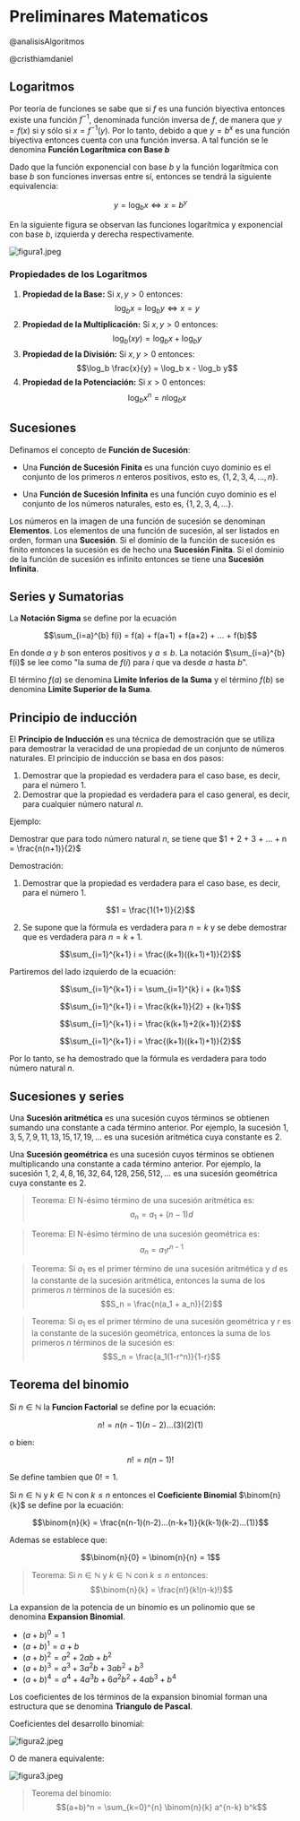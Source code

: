 # Preliminares Matematicos 
@analisisAlgoritmos

@cristhiamdaniel

## Logaritmos

Por teoría de funciones se sabe que si $f$ es una función biyectiva entonces existe una función $f^{-1}$, denominada función inversa de $f$, de manera que $y = f(x)$ si y sólo si $x=f^{-1}(y)$. Por lo tanto, debido a que $y=b^x$ es una función biyectiva entonces cuenta con una función inversa. A tal función se le denomina **Función Logarítmica con Base *b***

Dado que la función exponencial con base *b* y la función logarítmica con base *b* son funciones inversas entre sí, entonces se tendrá la siguiente equivalencia:

$$y=\log_b x \iff x=b^y$$

En la siguiente figura se observan las funciones logarítmica y exponencial con base *b*, izquierda y derecha respectivamente.

![figura1.jpeg](imagenes/figura1.jpeg)

### Propiedades de los Logaritmos

1. **Propiedad de la Base:** Si $x,y>0$ entonces: $$\log_b x = \log_b y \iff x=y$$
2. **Propiedad de la Multiplicación:** Si $x,y>0$ entonces: $$\log_b (xy) = \log_b x + \log_b y$$
3. **Propiedad de la División:** Si $x,y>0$ entonces: $$\log_b \frac{x}{y} = \log_b x - \log_b y$$
4. **Propiedad de la Potenciación:** Si $x>0$ entonces: $$\log_b x^n = n\log_b x$$

## Sucesiones

Definamos el concepto de **Función de Sucesión**: 

* Una **Función de Sucesión Finita** es una función cuyo dominio es el conjunto de los primeros *n* enteros positivos, esto es, $\{1, 2, 3, 4, ..., n\}$.

* Una **Función de Sucesión Infinita** es una función cuyo dominio es el conjunto de los números naturales, esto es, $\{1, 2, 3, 4, ...\}$.

Los números en la imagen de una función de sucesión se denominan **Elementos**. Los elementos de una función de sucesión, al ser listados en orden, forman una **Sucesión**. Si el dominio de la función de sucesión es finito entonces la sucesión es de hecho una **Sucesión Finita**. Si el dominio de la función de sucesión es infinito entonces se tiene una **Sucesión Infinita**.

## Series y Sumatorias

La **Notación Sigma** se define por la ecuación

$$\sum_{i=a}^{b} f(i) = f(a) + f(a+1) + f(a+2) + ... + f(b)$$

En donde $a$ y $b$ son enteros positivos y $a \leq b$. La notación $\sum_{i=a}^{b} f(i)$ se lee como "la suma de $f(i)$ para $i$ que va desde $a$ hasta $b$".

El término $f(a)$ se denomina **Limite Inferios de la Suma** y el término $f(b)$ se denomina **Limite Superior de la Suma**. 

## Principio de inducción

El **Principio de Inducción** es una técnica de demostración que se utiliza para demostrar la veracidad de una propiedad de un conjunto de números naturales. El principio de inducción se basa en dos pasos:

1. Demostrar que la propiedad es verdadera para el caso base, es decir, para el número $1$.
2. Demostrar que la propiedad es verdadera para el caso general, es decir, para cualquier número natural $n$.

Ejemplo:

Demostrar que para todo número natural $n$, se tiene que $1 + 2 + 3 + ... + n = \frac{n(n+1)}{2}$

Demostración:

1. Demostrar que la propiedad es verdadera para el caso base, es decir, para el número $1$.

$$1 = \frac{1(1+1)}{2}$$

2. Se supone que la fórmula es verdadera para $n=k$ y se debe demostrar que es verdadera para $n=k+1$.

$$\sum_{i=1}^{k+1} i = \frac{(k+1)((k+1)+1)}{2}$$

Partiremos del lado izquierdo de la ecuación:

$$\sum_{i=1}^{k+1} i = \sum_{i=1}^{k} i + (k+1)$$

$$\sum_{i=1}^{k+1} i = \frac{k(k+1)}{2} + (k+1)$$

$$\sum_{i=1}^{k+1} i = \frac{k(k+1)+2(k+1)}{2}$$

$$\sum_{i=1}^{k+1} i = \frac{(k+1)((k+1)+1)}{2}$$

Por lo tanto, se ha demostrado que la fórmula es verdadera para todo número natural $n$.


## Sucesiones y series

Una **Sucesión aritmética** es una sucesión cuyos términos se obtienen sumando una constante a cada término anterior. Por ejemplo, la sucesión $1, 3, 5, 7, 9, 11, 13, 15, 17, 19, ...$ es una sucesión aritmética cuya constante es $2$.

Una **Sucesión geométrica** es una sucesión cuyos términos se obtienen multiplicando una constante a cada término anterior. Por ejemplo, la sucesión $1, 2, 4, 8, 16, 32, 64, 128, 256, 512, ...$ es una sucesión geométrica cuya constante es $2$.

> Teorema: El N-ésimo término de una sucesión aritmética es: $$a_n = a_1 + (n-1)d$$

> Teorema: El N-ésimo término de una sucesión geométrica es: $$a_n = a_1 r^{n-1}$$

> Teorema: Si $a_1$ es el primer término de una sucesión aritmética y $d$ es la constante de la sucesión aritmética, entonces la suma de los primeros $n$ términos de la sucesión es: $$S_n = \frac{n(a_1 + a_n)}{2}$$

> Teorema: Si $a_1$ es el primer término de una sucesión geométrica y $r$ es la constante de la sucesión geométrica, entonces la suma de los primeros $n$ términos de la sucesión es: $$S_n = \frac{a_1(1-r^n)}{1-r}$$

## Teorema del binomio

Si $n \in \mathbb{N}$ la **Funcion Factorial** se define por la ecuación:

$$n! = n(n-1)(n-2)...(3)(2)(1)$$

o bien:

$$n! = n(n-1)!$$

Se define tambien que $0! = 1$.

Si $n \in \mathbb{N}$ y $k \in \mathbb{N}$ con $k \leq n$ entonces el **Coeficiente Binomial** $\binom{n}{k}$ se define por la ecuación:

$$\binom{n}{k} = \frac{n(n-1)(n-2)...(n-k+1)}{k(k-1)(k-2)...(1)}$$

Ademas se establece que:

$$\binom{n}{0} = \binom{n}{n} = 1$$

> Teorema: Si $n \in \mathbb{N}$ y $k \in \mathbb{N}$ con $k \leq n$ entonces: $$\binom{n}{k} = \frac{n!}{k!(n-k)!}$$

La expansion de la potencia de un binomio es un polinomio que se denomina **Expansion Binomial**. 

* $(a+b)^0 = 1$
* $(a+b)^1 = a+b$
* $(a+b)^2 = a^2 + 2ab + b^2$
* $(a+b)^3 = a^3 + 3a^2b + 3ab^2 + b^3$
* $(a+b)^4 = a^4 + 4a^3b + 6a^2b^2 + 4ab^3 + b^4$

Los coeficientes de los términos de la expansion binomial forman una estructura que se denomina **Triangulo de Pascal**. 

Coeficientes del desarrollo binomial:

![figura2.jpeg](imagenes/figura2.jpeg)

O de manera equivalente:

![figura3.jpeg](imagenes/figura3.jpeg)

> Teorema del binomio: $$(a+b)^n = \sum_{k=0}^{n} \binom{n}{k} a^{n-k} b^k$$



















